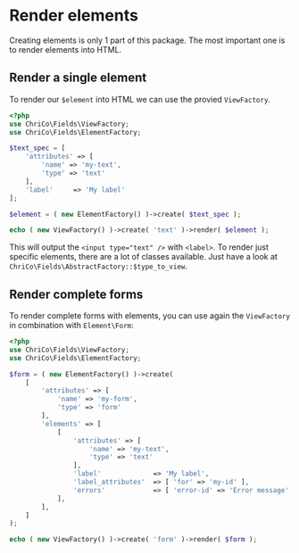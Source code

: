 # Render elements
Creating elements is only 1 part of this package. The most important one is to render elements into HTML.


## Render a single element
To render our `$element` into HTML we can use the provied `ViewFactory`. 

```php
<?php
use ChriCo\Fields\ViewFactory;
use ChriCo\Fields\ElementFactory;

$text_spec = [
	'attributes' => [
		'name' => 'my-text',
		'type' => 'text'
	],
	'label'     => 'My label'
];

$element = ( new ElementFactory() )->create( $text_spec );

echo ( new ViewFactory() )->create( 'text' )->render( $element );
```

This will output the `<input type="text" />` with `<label>`. To render just specific elements, there are a lot of classes available. Just have a look at `ChriCo\Fields\AbstractFactory::$type_to_view`.


## Render complete forms

To render complete forms with elements, you can use again the `ViewFactory` in combination with `Element\Form`:

```php
<?php
use ChriCo\Fields\ViewFactory;
use ChriCo\Fields\ElementFactory;

$form = ( new ElementFactory() )->create( 
	[
		'attributes' => [
			'name' => 'my-form',
			'type' => 'form'
		],
		'elements' => [
			[
				'attributes' => [
					'name' => 'my-text',
					'type' => 'text'
				],
				'label'             => 'My label',
				'label_attributes'  => [ 'for' => 'my-id' ],
				'errors'            => [ 'error-id' => 'Error message' ]
			],
		],
	]
);

echo ( new ViewFactory() )->create( 'form' )->render( $form );
```